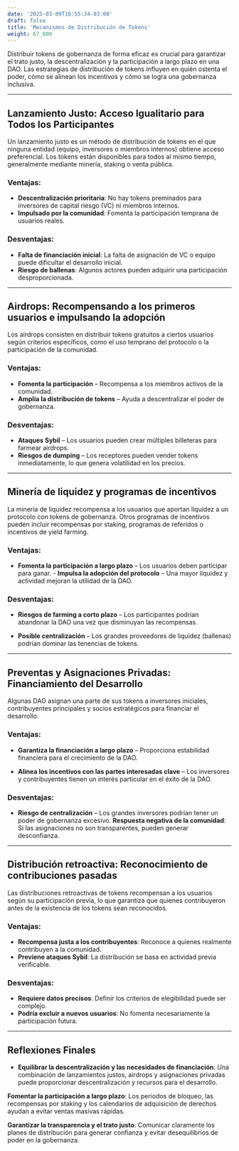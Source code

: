 ```yaml
---
date: '2025-03-09T16:55:34-03:00'
draft: false
title: 'Mecanismos de Distribución de Tokens'
weight: 67_000
---
```


Distribuir tokens de gobernanza de forma eficaz es crucial para garantizar el trato justo, la descentralización y la participación a largo plazo en una DAO. Las estrategias de distribución de tokens influyen en quién ostenta el poder, cómo se alinean los incentivos y cómo se logra una gobernanza inclusiva.

---

## **Lanzamiento Justo: Acceso Igualitario para Todos los Participantes**

Un lanzamiento justo es un método de distribución de tokens en el que ninguna entidad (equipo, inversores o miembros internos) obtiene acceso preferencial. Los tokens están disponibles para todos al mismo tiempo, generalmente mediante minería, staking o venta pública.

### Ventajas:
- **Descentralización prioritaria**: No hay tokens preminados para inversores de capital riesgo (VC) ni miembros internos.
- **Impulsado por la comunidad**: Fomenta la participación temprana de usuarios reales.

### Desventajas:
- **Falta de financiación inicial**: La falta de asignación de VC o equipo puede dificultar el desarrollo inicial.
- **Riesgo de ballenas**: Algunos actores pueden adquirir una participación desproporcionada.

---

## **Airdrops: Recompensando a los primeros usuarios e impulsando la adopción**

Los airdrops consisten en distribuir tokens gratuitos a ciertos usuarios según criterios específicos, como el uso temprano del protocolo o la participación de la comunidad.

### Ventajas:
- **Fomenta la participación** – Recompensa a los miembros activos de la comunidad.
- **Amplía la distribución de tokens** – Ayuda a descentralizar el poder de gobernanza.

### Desventajas:
- **Ataques Sybil** – Los usuarios pueden crear múltiples billeteras para farmear airdrops.
- **Riesgos de dumping** – Los receptores pueden vender tokens inmediatamente, lo que genera volatilidad en los precios.

---

## **Minería de liquidez y programas de incentivos**

La minería de liquidez recompensa a los usuarios que aportan liquidez a un protocolo con tokens de gobernanza. Otros programas de incentivos pueden incluir recompensas por staking, programas de referidos o incentivos de yield farming.

### Ventajas:
- **Fomenta la participación a largo plazo** – Los usuarios deben participar para ganar. - **Impulsa la adopción del protocolo** – Una mayor liquidez y actividad mejoran la utilidad de la DAO.

### Desventajas:
- **Riesgos de farming a corto plazo** – Los participantes podrían abandonar la DAO una vez que disminuyan las recompensas.

- **Posible centralización** – Los grandes proveedores de liquidez (ballenas) podrían dominar las tenencias de tokens.

---

## **Preventas y Asignaciones Privadas: Financiamiento del Desarrollo**

Algunas DAO asignan una parte de sus tokens a inversores iniciales, contribuyentes principales y socios estratégicos para financiar el desarrollo.

### Ventajas:
- **Garantiza la financiación a largo plazo** – Proporciona estabilidad financiera para el crecimiento de la DAO.

- **Alinea los incentivos con las partes interesadas clave** – Los inversores y contribuyentes tienen un interés particular en el éxito de la DAO.

### Desventajas:
- **Riesgo de centralización** – Los grandes inversores podrían tener un poder de gobernanza excesivo. **Respuesta negativa de la comunidad**: Si las asignaciones no son transparentes, pueden generar desconfianza.

---

## **Distribución retroactiva: Reconocimiento de contribuciones pasadas**

Las distribuciones retroactivas de tokens recompensan a los usuarios según su participación previa, lo que garantiza que quienes contribuyeron antes de la existencia de los tokens sean reconocidos.

### Ventajas:
- **Recompensa justa a los contribuyentes**: Reconoce a quienes realmente contribuyen a la comunidad.
- **Previene ataques Sybil**: La distribución se basa en actividad previa verificable.

### Desventajas:
- **Requiere datos precisos**: Definir los criterios de elegibilidad puede ser complejo.
- **Podría excluir a nuevos usuarios**: No fomenta necesariamente la participación futura.

---

## **Reflexiones Finales**

- **Equilibrar la descentralización y las necesidades de financiación**: Una combinación de lanzamientos justos, airdrops y asignaciones privadas puede proporcionar descentralización y recursos para el desarrollo.

**Fomentar la participación a largo plazo**: Los periodos de bloqueo, las recompensas por staking y los calendarios de adquisición de derechos ayudan a evitar ventas masivas rápidas.

**Garantizar la transparencia y el trato justo**: Comunicar claramente los planes de distribución para generar confianza y evitar desequilibrios de poder en la gobernanza.